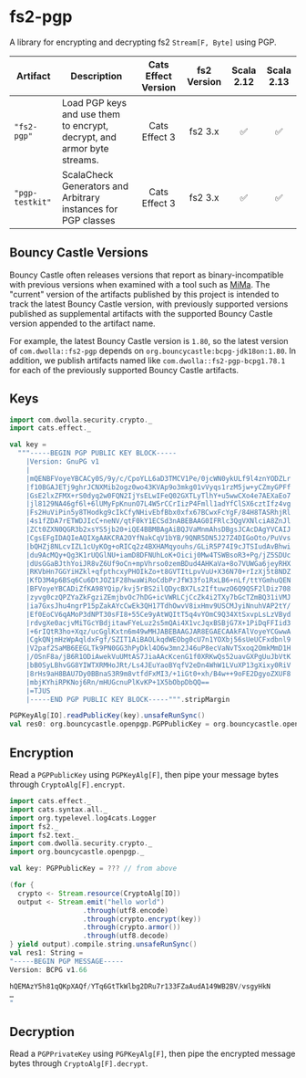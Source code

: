 # fs2-pgp

A library for encrypting and decrypting fs2 `Stream[F, Byte]` using PGP.

<table>
<thead>
<tr>
<th>Artifact</th>
<th>Description</th>
<th align="center">Cats Effect Version</th>
<th align="center">fs2 Version</th>
<th align="center">Scala 2.12</th>
<th align="center">Scala 2.13</th>
</tr>
</thead>
<tbody>
<tr>
<td><code>"fs2-pgp"</code></td>
<td>Load PGP keys and use them to encrypt, decrypt, and armor byte streams.</td>
<td align="center">Cats Effect 3</td>
<td align="center">fs2 3.x</td>
<td align="center"><g-emoji class="g-emoji" alias="white_check_mark" fallback-src="https://github.githubassets.com/images/icons/emoji/unicode/2705.png">✅</g-emoji></td>
<td align="center"><g-emoji class="g-emoji" alias="white_check_mark" fallback-src="https://github.githubassets.com/images/icons/emoji/unicode/2705.png">✅</g-emoji></td>
</tr>
<tr>
<td><code>"pgp-testkit"</code></td>
<td>ScalaCheck Generators and Arbitrary instances for PGP classes</td>
<td align="center">Cats Effect 3</td>
<td align="center">fs2 3.x</td>
<td align="center"><g-emoji class="g-emoji" alias="white_check_mark" fallback-src="https://github.githubassets.com/images/icons/emoji/unicode/2705.png">✅</g-emoji></td>
<td align="center"><g-emoji class="g-emoji" alias="white_check_mark" fallback-src="https://github.githubassets.com/images/icons/emoji/unicode/2705.png">✅</g-emoji></td>
</tr>
</tbody>
</table>

## Bouncy Castle Versions

Bouncy Castle often releases versions that report as binary-incompatible with 
previous versions when examined with a tool such as [MiMa](https://github.com/lightbend/mima).
The "current" version of the artifacts published by this project is intended to
track the latest Bouncy Castle version, with previously supported versions
published as supplemental artifacts with the supported Bouncy Castle version
appended to the artifact name.

For example, the latest Bouncy Castle version is `1.80`, so the latest version of
`com.dwolla::fs2-pgp` depends on `org.bouncycastle:bcpg-jdk18on:1.80`. In addition,
we publish artifacts named like `com.dwolla::fs2-pgp-bcpg1.78.1` for each of the
previously supported Bouncy Castle artifacts.

## Keys

```scala
import com.dwolla.security.crypto._
import cats.effect._

val key =
  """-----BEGIN PGP PUBLIC KEY BLOCK-----
    |Version: GnuPG v1
    |
    |mQENBFVoyeYBCACy0S/9y/c/CpoYLL6aD3TMCV1Pe/0jcWN0ykULf9l4znYODZLr
    |f10BGAJETj9ghrJCNXMib2ogz0wo43KVAp9o3mkg01vVyqs1rzM5jw+yCZmyGPFf
    |GsE2lxZFMX+rS0dyq2w0FQN2IjYsELwIFeQ02GXTLyTlhY+u5wwCXo4e7AEXaEo7
    |jl8129NA46gf6l+6lUMyFpKnunO7L4W5rCCrIizP4Fmll1adYfClSX6cztIfz4vg
    |Fs2HuViPin5y8THodkg9cIkCfyNHivEbfBbx0xfx67BCwxFcYgF/84H8TASRhjRl
    |4s1fZDA7rETWDJIcC+neNV/qtF0kY1ECSd3nABEBAAG0IFRlc3QgVXNlciA8ZnJl
    |ZCt0ZXN0QGR3b2xsYS5jb20+iQE4BBMBAgAiBQJVaMnmAhsDBgsJCAcDAgYVCAIJ
    |CgsEFgIDAQIeAQIXgAAKCRA2OYfNakCqV1bYB/9QNR5DN5J27Z4DIGoOto/PuVvs
    |bQHZj8NLcvIZL1cUyKOg+oRICq2z4BXHAMqyouhs/GLiR5P74I9cJTSIudAvBhwi
    |du9AcMQy+Qg3K1rUQGlNU+iamD8DFNUhLoK+Oicij0Mw4TSWBsoR3+Pg/jZ5SDUc
    |dUsGGaBJthYoiJR8vZ6Uf9oCn+mpVhrso0zemBDud4AHKaVa+8o7VUWGa6jeyRHX
    |RKVbHn7GGYiHZkl+qfpthcxyPHOIkZo+t8GVTItLpvVuU+X36N70+rIzXj5t8NDZ
    |KfD3M4p6BSq6Cu6DtJOZ1F28hwaWiRoCdbPrJfW33fo1RxLB6+nLf/ttYGmhuQEN
    |BFVoyeYBCADiZfKA98YQip/kvj5rBS2ilQDycBX7Ls2IftuwzO6Q9QSF2lDiz708
    |zyvg0czQPZYaZkFgziZEmjbvOc7hDG+icVWRLCjCcZk4i2TXy7bGcTZmBQ31iVMJ
    |ia7GxsJhu4ngrP15pZakAYcCwEk3QH17TdhOwvV8ixHmv9USCMJyiNnuhVAP2tY/
    |Ef0EoCV6qAMoP3dNPT30sFI8+55Ce9yAtWQItT5q4vYOmC9Q34XtSxvpLsLzVByd
    |rdvgXe0acjvMiTGcYBdjitawFYeLuz2s5mQAi4X1vcJqxBSBjG7X+1PiDqFFIid3
    |+6rIQtR3ho+Xqz/ucGglKxtn6m49wMHJABEBAAGJAR8EGAECAAkFAlVoyeYCGwwA
    |CgkQNjmHzWpAqldxFgf/SZIT1AiBAOLkqdWEObg0cU7n1YOXbj56sUeUCFxdbnl9
    |V2paf2SaMB6EEGLTk9PN0GG3hPyDkl4O6w3mn2J46uP8ecVaNvTSxoq2OmkMmD1H
    |/OSnF8a/jB6R1ODiAwekVuUMtAS7JiaAAcKcenG1f0XRKwQs52uavGXPgUuJbVtK
    |bB0SyLBhvGG8YIWTXRMHoJRt/Ls4JEuYaoBYqfV2eDn4WhW1LVuXP13gXixy0RiV
    |8rHs9aH8BAU7Dy0BBnaS3R9m8vtfdFxMI3/+1iGt0+xh/B4w++9oFE2DgyoZXUF8
    |mbjKYhiRPKNoj6Rn/mHUGcnuPlKvKP+1X5bObpDbQQ==
    |=TJUS
    |-----END PGP PUBLIC KEY BLOCK-----""".stripMargin

PGPKeyAlg[IO].readPublicKey(key).unsafeRunSync()
val res0: org.bouncycastle.openpgp.PGPPublicKey = org.bouncycastle.openpgp.PGPPublicKey@1003b416
```

## Encryption

Read a `PGPPublicKey` using `PGPKeyAlg[F]`, then pipe your message bytes through `CryptoAlg[F].encrypt`. 

```scala
import cats.effect._
import cats.syntax.all._
import org.typelevel.log4cats.Logger
import fs2._
import fs2.text._
import com.dwolla.security.crypto._
import org.bouncycastle.openpgp._

val key: PGPPublicKey = ??? // from above

(for {
  crypto <- Stream.resource(CryptoAlg[IO])
  output <- Stream.emit("hello world")
                  .through(utf8.encode)
                  .through(crypto.encrypt(key))
                  .through(crypto.armor())
                  .through(utf8.decode)
} yield output).compile.string.unsafeRunSync()
val res1: String =
"-----BEGIN PGP MESSAGE-----
Version: BCPG v1.66

hQEMAzY5h81qQKpXAQf/YTq6GtTkWlbg2DRu7r133FZaAudA149WB2BV/vsgyHkN
…
"
```

## Decryption

Read a `PGPPrivateKey` using `PGPKeyAlg[F]`, then pipe the encrypted message bytes through `CryptoAlg[F].decrypt`. 

